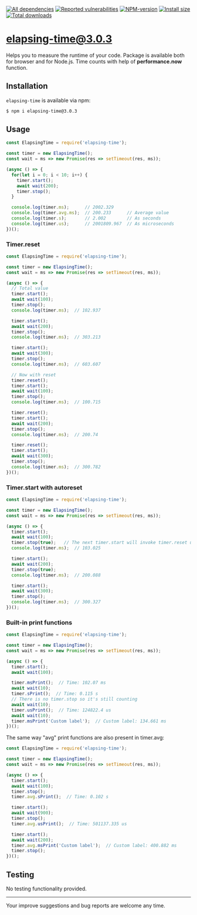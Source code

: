 [![All dependencies](https://img.shields.io/librariesio/release/npm/elapsing-time/3.0.3?style=flat-square "All dependencies of elapsing-time@3.0.3")](https://libraries.io/npm/elapsing-time/3.0.3)
[![Reported vulnerabilities](https://img.shields.io/snyk/vulnerabilities/npm/elapsing-time@3.0.3?style=flat-square "Reported vulnerabilities of elapsing-time@3.0.3")](https://snyk.io/test/npm/elapsing-time/3.0.3)
[![NPM-version](https://img.shields.io/badge/npm-v3.0.3-blue.svg?style=flat-square&&logo=npm "Current NPM-version")](https://www.npmjs.com/package/elapsing-time/v/3.0.3)
[![Install size](https://flat.badgen.net/packagephobia/install/elapsing-time@3.0.3?label=size 'Install size of elapsing-time@3.0.3')](https://packagephobia.now.sh/result?p=elapsing-time@3.0.3)
[![Total downloads](https://img.shields.io/npm/dt/elapsing-time?style=flat-square "Total downloads for all the time")](https://npm-stat.com/charts.html?package=elapsing-time)

# elapsing-time@3.0.3

Helps you to measure the runtime of your code. Package is available both for browser and for Node.js. Time counts with help of **performance.now** function.

## Installation
`elapsing-time` is available via npm:
``` bash
$ npm i elapsing-time@3.0.3
```

## Usage
``` js
const ElapsingTime = require('elapsing-time');

const timer = new ElapsingTime();
const wait = ms => new Promise(res => setTimeout(res, ms));

(async () => {
  for(let i = 0; i < 10; i++) {
    timer.start();
    await wait(200);
    timer.stop();
  }

  console.log(timer.ms);      // 2002.329
  console.log(timer.avg.ms);  // 200.233      // Average value
  console.log(timer.s);       // 2.002        // As seconds
  console.log(timer.us);      // 2001809.967  // As microseconds
})();
```

### Timer.reset
``` js
const ElapsingTime = require('elapsing-time');

const timer = new ElapsingTime();
const wait = ms => new Promise(res => setTimeout(res, ms));

(async () => {
  // Total value
  timer.start();
  await wait(100);
  timer.stop();
  console.log(timer.ms);  // 102.937

  timer.start();
  await wait(200);
  timer.stop();
  console.log(timer.ms);  // 303.213

  timer.start();
  await wait(300);
  timer.stop();
  console.log(timer.ms);  // 603.607

  // Now with reset
  timer.reset();
  timer.start();
  await wait(100);
  timer.stop();
  console.log(timer.ms);  // 100.715

  timer.reset();
  timer.start();
  await wait(200);
  timer.stop();
  console.log(timer.ms);  // 200.74

  timer.reset();
  timer.start();
  await wait(300);
  timer.stop();
  console.log(timer.ms);  // 300.782
})();
```

### Timer.start with autoreset
``` js
const ElapsingTime = require('elapsing-time');

const timer = new ElapsingTime();
const wait = ms => new Promise(res => setTimeout(res, ms));

(async () => {
  timer.start();
  await wait(100);
  timer.stop(true);   // The next timer.start will invoke timer.reset under the hood
  console.log(timer.ms);  // 103.025

  timer.start();
  await wait(200);
  timer.stop(true);
  console.log(timer.ms);  // 200.088

  timer.start();
  await wait(300);
  timer.stop();
  console.log(timer.ms);  // 300.327
})();
```

### Built-in print functions
``` js
const ElapsingTime = require('elapsing-time');

const timer = new ElapsingTime();
const wait = ms => new Promise(res => setTimeout(res, ms));

(async () => {
  timer.start();
  await wait(100);

  timer.msPrint();  // Time: 102.07 ms
  await wait(10);
  timer.sPrint();  // Time: 0.115 s
  // There is no timer.stop so it's still counting
  await wait(10);
  timer.usPrint();  // Time: 124822.4 us
  await wait(10);
  timer.msPrint('Custom label');  // Custom label: 134.661 ms
})();
```
The same way "avg" print functions are also present in timer.avg:
``` js
const ElapsingTime = require('elapsing-time');

const timer = new ElapsingTime();
const wait = ms => new Promise(res => setTimeout(res, ms));

(async () => {
  timer.start();
  await wait(100);
  timer.stop();
  timer.avg.sPrint();  // Time: 0.102 s

  timer.start();
  await wait(900);
  timer.stop();
  timer.avg.usPrint();  // Time: 501137.335 us

  timer.start();
  await wait(200);
  timer.avg.msPrint('Custom label');  // Custom label: 400.882 ms
  timer.stop();
})();
```

## Testing
No testing functionality provided.

---

Your improve suggestions and bug reports are welcome any time.
